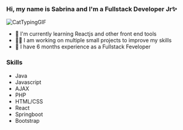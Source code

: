 ### Hi, my name is Sabrina and I'm a Fullstack Developer Jr✨

![CatTypingGIF](https://github.com/SabriValenzuela/SabriValenzuela/assets/76019667/c4cf2f15-5e2d-4612-8c9d-c180b8d1be07)


- 🌱 I'm currently learning Reactjs and other front end tools
- 👩‍💻 I am working on multiple small projects to improve my skills
- 🔎 I have 6 months experience as a Fullstack Feveloper
### Skills
- Java
- Javascript
- AJAX
- PHP
- HTML/CSS
- React
- Springboot
- Bootstrap
  
